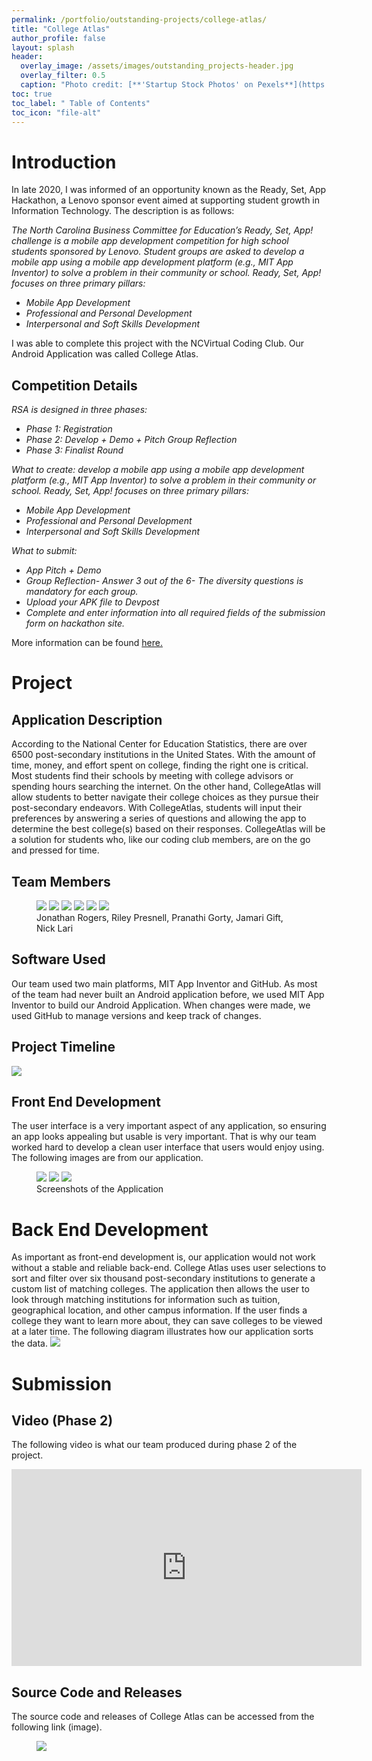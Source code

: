 ```yaml
---
permalink: /portfolio/outstanding-projects/college-atlas/
title: "College Atlas"
author_profile: false
layout: splash
header:
  overlay_image: /assets/images/outstanding_projects-header.jpg 
  overlay_filter: 0.5
  caption: "Photo credit: [**'Startup Stock Photos' on Pexels**](https://www.pexels.com/photo/blue-printer-paper-7376/)"
toc: true
toc_label: " Table of Contents"
toc_icon: "file-alt"
---
```


# Introduction
In late 2020, I was informed of an opportunity known as the Ready, Set, App Hackathon, a Lenovo sponsor event aimed at supporting student growth in Information Technology. The description is as follows:


*The North Carolina Business Committee for Education’s Ready, Set, App! challenge is a mobile app development competition for high school students sponsored by Lenovo. Student groups are asked to develop a mobile app using a mobile app development platform (e.g., MIT App Inventor) to solve a problem in their community or school. Ready, Set, App! focuses on three primary pillars:*
- *Mobile App Development*
- *Professional and Personal Development*
- *Interpersonal and Soft Skills Development*

I was able to complete this project with the NCVirtual Coding Club. Our Android Application was called College Atlas.

## Competition Details

*RSA is designed in three phases:*
- *Phase 1: Registration*
- *Phase 2: Develop + Demo + Pitch Group Reflection*
- *Phase 3: Finalist Round*

*What to create: develop a mobile app using a mobile app development platform (e.g., MIT App Inventor) to solve a problem in their community or school. Ready, Set, App! focuses on three primary pillars:*
- *Mobile App Development*
- *Professional and Personal Development*
- *Interpersonal and Soft Skills Development*

*What to submit:*
- *App Pitch + Demo*
- *Group Reflection- Answer 3 out of the 6- The diversity questions is mandatory for each group.*
- *Upload your APK file to Devpost*
- *Complete and enter information into all required fields of the submission form on hackathon site.*

More information can be found <a href="http://web.archive.org/web/20201226191554/https://readysetapp.devpost.com/"> here.</a>

# Project
## Application Description
According to the National Center for Education Statistics, there are over 6500 post-secondary institutions in the United States. With the amount of time, money, and effort spent on college, finding the right one is critical. Most students find their schools by meeting with college advisors or spending hours searching the internet. On the other hand, CollegeAtlas will allow students to better navigate their college choices as they pursue their post-secondary endeavors. With CollegeAtlas, students will input their preferences by answering a series of questions and allowing the app to determine the best college(s) based on their responses. CollegeAtlas will be a solution for students who, like our coding club members, are on the go and pressed for time.

## Team Members

<figure class="third">
    <a href="/assets/images/NCVirtual Coding Club/College Atlas/jonathan_rogers.jpg"><img src="/assets/images/NCVirtual Coding Club/College Atlas/jonathan_rogers.jpg"></a>
    <a href="/assets/images/NCVirtual Coding Club/College Atlas/riley_presnell.png"><img src="/assets/images/NCVirtual Coding Club/College Atlas/riley_presnell.png"></a>
    <a href="/assets/images/NCVirtual Coding Club/College Atlas/pranathi_gorty.jpg"><img src="/assets/images/NCVirtual Coding Club/College Atlas/pranathi_gorty.jpg"></a>
    <a href="/assets/images/NCVirtual Coding Club/College Atlas/jamari_gift.jpg"><img src="/assets/images/NCVirtual Coding Club/College Atlas/jamari_gift.jpg"></a>
    <a href="/assets/images/NCVirtual Coding Club/College Atlas/Logo.png"><img src="/assets/images/NCVirtual Coding Club/College Atlas/Logo.png"></a>
    <a href="/assets/images/NCVirtual Coding Club/College Atlas/nick_lari.jpg"><img src="/assets/images/NCVirtual Coding Club/College Atlas/nick_lari.jpg"></a>
    <figcaption>Jonathan Rogers, Riley Presnell, Pranathi Gorty, Jamari Gift, Nick Lari</figcaption>
</figure>

## Software Used
Our team used two main platforms, MIT App Inventor and GitHub. As most of the team had never built an Android application before, we used MIT App Inventor to build our Android Application. When changes were made, we used GitHub to manage versions and keep track of changes.

## Project Timeline
<a href="/assets/images/NCVirtual Coding Club/College Atlas/Ready, Set, App Competition Gantt Chart.jpg"><img src="/assets/images/NCVirtual Coding Club/College Atlas/Ready, Set, App Competition Gantt Chart.jpg"></a>

## Front End Development
The user interface is a very important aspect of any application, so ensuring an app looks appealing but usable is very important. That is why our team worked hard to develop a clean user interface that users would enjoy using. The following images are from our application.

<figure class="third">
    <a href="/assets/images/NCVirtual Coding Club/College Atlas/Location_Screen.jpg"><img src="/assets/images/NCVirtual Coding Club/College Atlas/Location_Screen.jpg"></a>
    <a href="/assets/images/NCVirtual Coding Club/College Atlas/College_List.jpg"><img src="/assets/images/NCVirtual Coding Club/College Atlas/College_List.jpg"></a>
    <a href="/assets/images/NCVirtual Coding Club/College Atlas/College_Information.jpg"><img src="/assets/images/NCVirtual Coding Club/College Atlas/College_Information.jpg"></a>
    <figcaption>Screenshots of the Application</figcaption>
</figure>

# Back End Development
As important as front-end development is, our application would not work without a stable and reliable back-end. College Atlas uses user selections to sort and filter over six thousand post-secondary institutions to generate a custom list of matching colleges. The application then allows the user to look through matching institutions for information such as tuition, geographical location, and other campus information. If the user finds a college they want to learn more about, they can save colleges to be viewed at a later time. The following diagram illustrates how our application sorts the data.
<a href="/assets/images/NCVirtual Coding Club/College Atlas/College Atlas Diagram.png"><img src="/assets/images/NCVirtual Coding Club/College Atlas/College Atlas Diagram.png"></a>

# Submission

## Video (Phase 2)
The following video is what our team produced during phase 2 of the project.
<iframe width="560" height="315" src="https://www.youtube.com/embed/JhFRBOiwsRQ" title="YouTube video player" frameborder="0" allow="accelerometer; autoplay; clipboard-write; encrypted-media; gyroscope; picture-in-picture" allowfullscreen></iframe>

## Source Code and Releases
The source code and releases of College Atlas can be accessed from the following link (image).
<figure class="half">
<a href="https://github.com/NCVirutal-Coding-Club/CollegeAtlas"><img src="/assets/images/NCVirtual Coding Club/College Atlas/GitHub Header Image.png"></a>
</figure>